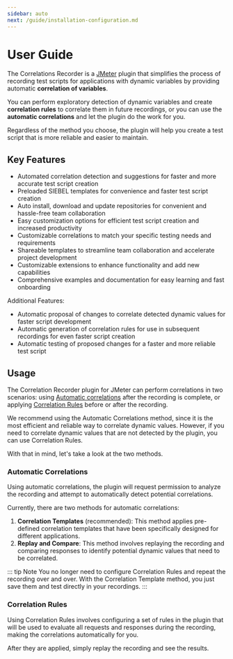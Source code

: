 ```yaml
---
sidebar: auto
next: /guide/installation-configuration.md
---
```


# User Guide

The Correlations Recorder is a [JMeter](http://jmeter.apache.org/usermanual/get-started.html) plugin that simplifies
 the process of recording test scripts for applications with dynamic variables by providing automatic **correlation of variables**.

You can perform exploratory detection of dynamic variables and create **correlation rules** to correlate them
 in future recordings, or you can use the **automatic correlations** and let the plugin do the work for you. 

Regardless of the method you choose, the plugin will help you create a test script that is more reliable and
 easier to maintain.

## Key Features

- Automated correlation detection and suggestions for faster and more accurate test script creation
- Preloaded SIEBEL templates for convenience and faster test script creation
- Auto install, download and update repositories for convenient and hassle-free team collaboration
- Easy customization options for efficient test script creation and increased productivity
- Customizable correlations to match your specific testing needs and requirements
- Shareable templates to streamline team collaboration and accelerate project development
- Customizable extensions to enhance functionality and add new capabilities
- Comprehensive examples and documentation for easy learning and fast onboarding

Additional Features:

- Automatic proposal of changes to correlate detected dynamic values for faster script development
- Automatic generation of correlation rules for use in subsequent recordings for even faster script creation
- Automatic testing of proposed changes for a faster and more reliable test script

## Usage

The Correlation Recorder plugin for JMeter can perform correlations in two scenarios:
 using [Automatic correlations](#automatic-correlations) after the recording is complete,
 or applying [Correlation Rules](#correlation-rules) before or after the recording.

We recommend using the Automatic Correlations method, since it is the most efficient and reliable way to correlate
 dynamic values. However, if you need to correlate dynamic values that are not detected by the plugin, you can use
 Correlation Rules.

With that in mind, let's take a look at the two methods.

### Automatic Correlations

Using automatic correlations, the plugin will request permission to analyze the recording and attempt to automatically
 detect potential correlations.

Currently, there are two methods for automatic correlations:

1. **Correlation Templates** (recommended): This method applies pre-defined correlation templates that have been 
 specifically designed for different applications.
2. **Replay and Compare**: This method involves replaying the recording and comparing responses to identify potential
 dynamic values that need to be correlated.

::: tip Note
You no longer need to configure Correlation Rules and repeat the recording over and over. With the Correlation Template method,
you just save them and test directly in your recordings.
:::

### Correlation Rules
Using Correlation Rules involves configuring a set of rules in the plugin that will be used to evaluate all requests and responses
    during the recording, making the correlations automatically for you. 

After they are applied, simply replay the recording and see the results.

